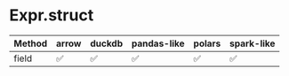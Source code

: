 # Expr.struct

| Method | arrow              | duckdb             | pandas-like        | polars             | spark-like         |
|--------|--------------------|--------------------|--------------------|--------------------|--------------------|
| field  | :white_check_mark: | :white_check_mark: | :white_check_mark: | :white_check_mark: | :white_check_mark: |
